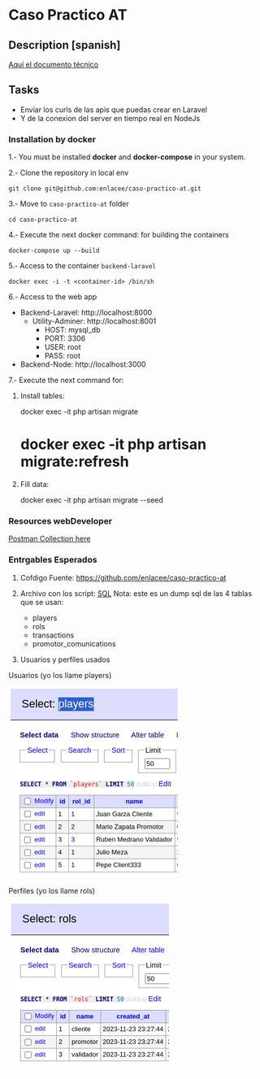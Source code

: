 
# Caso Practico AT

## Description [spanish]

[ Aquí el documento técnico ](./docs/caso-practico-AT.pdf)

## Tasks

- Enviar los curls de las apis que puedas crear en Laravel
- Y de la conexion del server en tiempo real en NodeJs

### Installation by docker

1.- You must be installed **docker** and **docker-compose** in your system.

2.- Clone the repository in local env

    git clone git@github.com:enlacee/caso-practico-at.git

3.- Move to `caso-practico-at` folder

    cd caso-practico-at

4.- Execute the next docker command: for building the containers

    docker-compose up --build

5.- Access to the container `backend-laravel`

    docker exec -i -t <container-id> /bin/sh

6.- Access to the web app

* Backend-Laravel: http://localhost:8000
    * Utility-Adminer: http://localhost:8001
        - HOST: mysql_db
        - PORT: 3306
        - USER: root
        - PASS: root
* Backend-Node: http://localhost:3000

7.- Execute the next command for:

1. Install tables:

    docker exec -it <container-id> php artisan migrate
    # docker exec -it <container-id> php artisan migrate:refresh

2. Fill data:

    docker exec -it <container-id> php artisan migrate --seed



### Resources webDeveloper

[Postman Collection here](./docs/postman-collection/Caso-Practico-API-REST.postman_collection.json)



### Entrgables Esperados

1. Cofdigo Fuente: https://github.com/enlacee/caso-practico-at

2. Archivo con los script: [SQL](./docs/laravel_docker.sql)
    Nota: este es un dump sql de las 4 tablas que se usan:
    - players
    - rols
    - transactions
    - promotor_comunications

3. Usuarios y perfiles usados

Usuarios (yo  los llame players)

![usuarios](./docs/players.table.png)



Perfiles (yo  los llame rols)

![rols](./docs/roles.table.png)